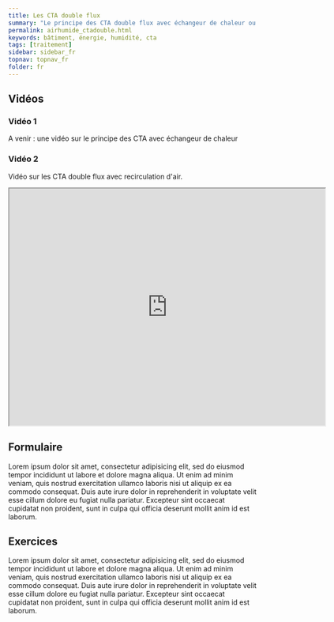 ```yaml
---
title: Les CTA double flux
summary: "Le principe des CTA double flux avec échangeur de chaleur ou recirculation d'air"
permalink: airhumide_ctadouble.html
keywords: bâtiment, énergie, humidité, cta
tags: [traitement]
sidebar: sidebar_fr
topnav: topnav_fr
folder: fr
---
```


## Vidéos

### Vidéo 1

A venir : une vidéo sur le principe des CTA avec échangeur de chaleur

### Vidéo 2

Vidéo sur les CTA double flux avec recirculation d'air.

<iframe src="https://player.vimeo.com/video/146910556?color=ff9933&portrait=0" width="640" height="480" frameborder="1" webkitallowfullscreen mozallowfullscreen allowfullscreen></iframe>

## Formulaire

Lorem ipsum dolor sit amet, consectetur adipisicing elit, sed do eiusmod tempor incididunt ut labore et dolore magna aliqua. Ut enim ad minim veniam, quis nostrud exercitation ullamco laboris nisi ut aliquip ex ea commodo consequat. Duis aute irure dolor in reprehenderit in voluptate velit esse cillum dolore eu fugiat nulla pariatur. Excepteur sint occaecat cupidatat non proident, sunt in culpa qui officia deserunt mollit anim id est laborum.

## Exercices

Lorem ipsum dolor sit amet, consectetur adipisicing elit, sed do eiusmod tempor incididunt ut labore et dolore magna aliqua. Ut enim ad minim veniam, quis nostrud exercitation ullamco laboris nisi ut aliquip ex ea commodo consequat. Duis aute irure dolor in reprehenderit in voluptate velit esse cillum dolore eu fugiat nulla pariatur. Excepteur sint occaecat cupidatat non proident, sunt in culpa qui officia deserunt mollit anim id est laborum.
